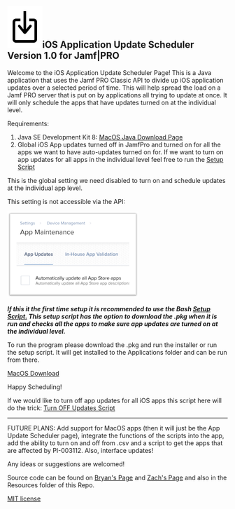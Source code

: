 ## ![logo](Resources/update.png)iOS Application Update Scheduler Version 1.0 for Jamf|PRO

Welcome to the iOS Application Update Scheduler Page! This is a Java application that uses the Jamf PRO Classic API to divide up iOS application updates over a selected period of time. This will help spread the load on a Jamf PRO server that is put on by applications all trying to update at once. It will only schedule the apps that have updates turned on at the individual level. 

Requirements:

 1. Java SE Development Kit 8: [MacOS Java Download Page](http://www.oracle.com/technetwork/java/javase/downloads/jdk8-downloads-2133151.html)
 2. Global iOS App updates turned off in JamfPro and turned on for all the apps we want to have auto-updates turned on for. If we want to turn on app updates for all apps in the individual level feel free to run the [Setup Script](Resources/AppUpdateSetup.sh)
 
 This is the global setting we need disabled to turn on and schedule updates at the individual app level.
 
 This setting is not accessible via the API:
 
 ![alt text](Resources/Yes.png)
 
***If this it the first time setup it is recommended to use the Bash [Setup Script.](Resources/AppUpdateSetup.sh) This setup script has the option to download the .pkg when it is run and checks all the apps to make sure app updates are turned on at the individual level.***
 
To run the program please download the .pkg and run the installer or run the setup script. It will get installed to the Applications folder and can be run from there.

[MacOS Download](App-Update-Scheduler.pkg)

Happy Scheduling! 

If we would like to turn off app updates for all iOS apps this script here will do the trick: [Turn OFF Updates Script](Resources/AppUpdateOff.sh)

_______________________________________________________________________________________________________________________

FUTURE PLANS: Add support for MacOS apps (then it will just be the App Update Scheduler page), integrate the functions of the scripts into the app, add the ability to turn on and off from .csv and a script to get the apps that are affected by PI-003112. Also, interface updates! 

Any ideas or suggestions are welcomed! 

Source code can be found on [Bryan's Page](https://github.com/blarson007/app-update-scheduler) and [Zach's Page](https://github.com/zdorow/app-update-scheduler) and also in the Resources folder of this Repo.

[MIT license](https://github.com/zdorow/iOS-App-Update-Scheduler/blob/master/Resources/LICENSE)
